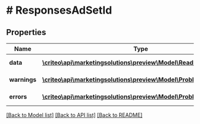 # # ResponsesAdSetId

## Properties

Name | Type | Description | Notes
------------ | ------------- | ------------- | -------------
**data** | [**\criteo\api\marketingsolutions\preview\Model\ReadModelAdSetId[]**](ReadModelAdSetId.md) |  | [optional] [readonly]
**warnings** | [**\criteo\api\marketingsolutions\preview\Model\ProblemDetails[]**](ProblemDetails.md) |  | [optional] [readonly]
**errors** | [**\criteo\api\marketingsolutions\preview\Model\ProblemDetails[]**](ProblemDetails.md) |  | [optional] [readonly]

[[Back to Model list]](../../README.md#models) [[Back to API list]](../../README.md#endpoints) [[Back to README]](../../README.md)
